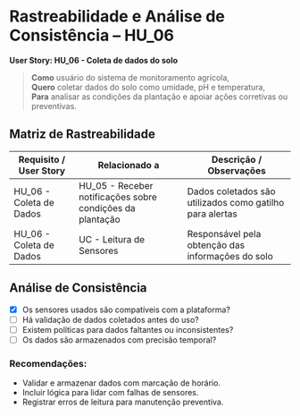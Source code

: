 # Rastreabilidade e Análise de Consistência – HU_06

**User Story: HU_06 - Coleta de dados do solo**

> **Como** usuário do sistema de monitoramento agrícola,  
> **Quero** coletar dados do solo como umidade, pH e temperatura,  
> **Para** analisar as condições da plantação e apoiar ações corretivas ou preventivas.

## Matriz de Rastreabilidade

| Requisito / User Story | Relacionado a          | Descrição / Observações                                         |
|------------------------|------------------------|------------------------------------------------------------------|
| HU_06 - Coleta de Dados| HU_05 - Receber notificações sobre condições da plantação   | Dados coletados são utilizados como gatilho para alertas         |
| HU_06 - Coleta de Dados| UC - Leitura de Sensores | Responsável pela obtenção das informações do solo            |

## Análise de Consistência

- [x] Os sensores usados são compatíveis com a plataforma?
- [ ] Há validação de dados coletados antes do uso?
- [ ] Existem políticas para dados faltantes ou inconsistentes?
- [ ] Os dados são armazenados com precisão temporal?

### Recomendações:
- Validar e armazenar dados com marcação de horário.
- Incluir lógica para lidar com falhas de sensores.
- Registrar erros de leitura para manutenção preventiva.